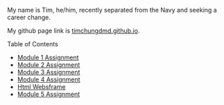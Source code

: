 My name is Tim, he/him, recently separated from the Navy and seeking a career change. 

My github page link is [timchungdmd.github.io](https://timchungdmd.github.io/reading-notes/).

Table of Contents
- [Module 1 Assignment](learn-markdown.md)
- [Module 2 Assignment](read2-reflection-discussion.md)
- [Module 3 Assignment](read3-revisions-and-the-cloud.md)
- [Module 4 Assignment](read4-html-structures.md)
- [Html Websframe](webframe/index.html)
- [Module 5 Assignment](read5-css.md)

